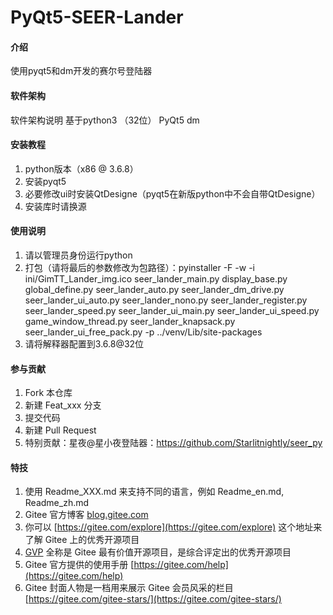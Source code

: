 # PyQt5-SEER-Lander

#### 介绍
使用pyqt5和dm开发的赛尔号登陆器

#### 软件架构
软件架构说明
基于python3 （32位）
PyQt5
dm

#### 安装教程

1.  python版本（x86 @ 3.6.8）
2.  安装pyqt5
3.  必要修改ui时安装QtDesigne（pyqt5在新版python中不会自带QtDesigne）
4.  安装库时请换源

#### 使用说明

1.  请以管理员身份运行python
2.  打包（请将最后的参数修改为包路径）：pyinstaller -F -w -i ini/GimTT_Lander_img.ico seer_lander_main.py display_base.py global_define.py seer_lander_auto.py seer_lander_dm_drive.py seer_lander_ui_auto.py seer_lander_nono.py seer_lander_register.py seer_lander_speed.py seer_lander_ui_main.py seer_lander_ui_speed.py game_window_thread.py seer_lander_knapsack.py seer_lander_ui_free_pack.py -p ../venv/Lib/site-packages
3.  请将解释器配置到3.6.8@32位

#### 参与贡献

1.  Fork 本仓库
2.  新建 Feat_xxx 分支
3.  提交代码
4.  新建 Pull Request
5.  特别贡献：星夜@星小夜登陆器：https://github.com/Starlitnightly/seer_py


#### 特技

1.  使用 Readme\_XXX.md 来支持不同的语言，例如 Readme\_en.md, Readme\_zh.md
2.  Gitee 官方博客 [blog.gitee.com](https://blog.gitee.com)
3.  你可以 [https://gitee.com/explore](https://gitee.com/explore) 这个地址来了解 Gitee 上的优秀开源项目
4.  [GVP](https://gitee.com/gvp) 全称是 Gitee 最有价值开源项目，是综合评定出的优秀开源项目
5.  Gitee 官方提供的使用手册 [https://gitee.com/help](https://gitee.com/help)
6.  Gitee 封面人物是一档用来展示 Gitee 会员风采的栏目 [https://gitee.com/gitee-stars/](https://gitee.com/gitee-stars/)
